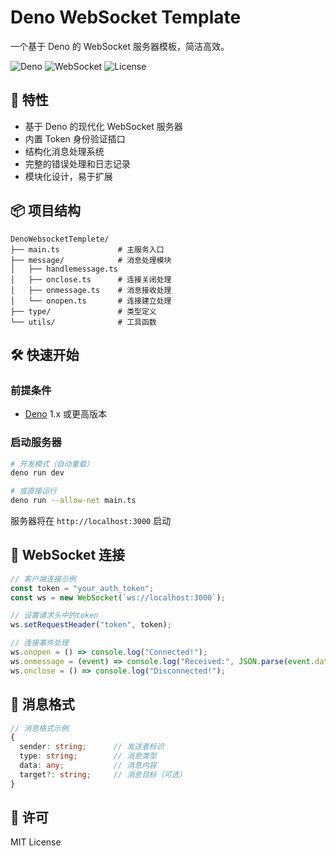 # Deno WebSocket Template

一个基于 Deno 的 WebSocket 服务器模板，简洁高效。

![Deno](https://img.shields.io/badge/Deno-v1.x-blue?logo=deno)
![WebSocket](https://img.shields.io/badge/WebSocket-Enabled-brightgreen)
![License](https://img.shields.io/badge/License-MIT-green)

## 🚀 特性

- 基于 Deno 的现代化 WebSocket 服务器
- 内置 Token 身份验证插口
- 结构化消息处理系统
- 完整的错误处理和日志记录
- 模块化设计，易于扩展

## 📦 项目结构

```
DenoWebsocketTemplete/
├── main.ts             # 主服务入口
├── message/            # 消息处理模块
│   ├── handlemessage.ts
│   ├── onclose.ts      # 连接关闭处理
│   ├── onmessage.ts    # 消息接收处理
│   └── onopen.ts       # 连接建立处理
├── type/               # 类型定义
└── utils/              # 工具函数
```

## 🛠️ 快速开始

### 前提条件

- [Deno](https://deno.land/) 1.x 或更高版本

### 启动服务器

```bash
# 开发模式（自动重载）
deno run dev

# 或直接运行
deno run --allow-net main.ts
```

服务器将在 `http://localhost:3000` 启动

## 🔌 WebSocket 连接

```javascript
// 客户端连接示例
const token = "your_auth_token";
const ws = new WebSocket(`ws://localhost:3000`);

// 设置请求头中的token
ws.setRequestHeader("token", token);

// 连接事件处理
ws.onopen = () => console.log("Connected!");
ws.onmessage = (event) => console.log("Received:", JSON.parse(event.data));
ws.onclose = () => console.log("Disconnected!");
```

## 📝 消息格式

```typescript
// 消息格式示例
{
  sender: string;      // 发送者标识
  type: string;        // 消息类型
  data: any;           // 消息内容
  target?: string;     // 消息目标（可选）
}
```

## 📄 许可

MIT License

